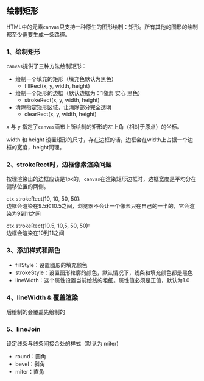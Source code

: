 ## 绘制矩形
HTML中的元素`canvas`只支持一种原生的图形绘制：矩形。所有其他的图形的绘制都至少需要生成一条路径。

### 1、绘制矩形
`canvas`提供了三种方法绘制矩形：
+ 绘制一个填充的矩形（填充色默认为黑色）
	- fillRect(x, y, width, height)
+ 绘制一个矩形的边框（默认边框为：1像素 实心 黑色）
	- strokeRect(x, y, width, height)
+ 清除指定矩形区域，让清除部分完全透明
	- clearRect(x, y, width, height)

x 与 y 指定了`canvas`画布上所绘制的矩形的左上角（相对于原点）的坐标。

width 和 height 设置矩形的尺寸，存在边框的话，边框会在width上占据一个边框的宽度，height同理。

### 2、strokeRect时，边框像素渲染问题
按理渲染出的边框应该是1px的，`canvas`在渲染矩形边框时，边框宽度是平均分在偏移位置的两侧。

ctx.strokeRect(10, 10, 50, 50):<br>
边框会渲染在9.5和10.5之间，浏览器不会让一个像素只在自己的一半的，它会渲染为9到11之间

ctx.strokeRect(10.5, 10,5, 50, 50):<br>
边框会渲染在10到11之间

### 3、添加样式和颜色
+ fillStyle：设置图形的填充颜色
+ strokeStyle：设置图形轮廓的颜色，默认情况下，线条和填充颜色都是黑色
+ lineWidth：这个属性设置当前绘线的粗细。属性值必须是正值，默认为1.0

### 4、lineWidth & 覆盖渲染
后绘制的会覆盖先绘制的

### 5、lineJoin
设定线条与线条间接合处的样式（默认为 miter)
+ round：圆角
+ bevel：斜角
+ miter：直角


